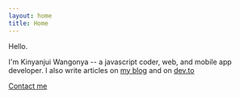 ```yaml
---
layout: home
title: Home
---
```


Hello.

I'm Kinyanjui Wangonya -- a javascript coder, web, and mobile app developer. I also write articles on [my blog](/blog) and on [dev.to](https://dev.to/wangonya)

[Contact me](mailto:kwangonya@gmail.com)